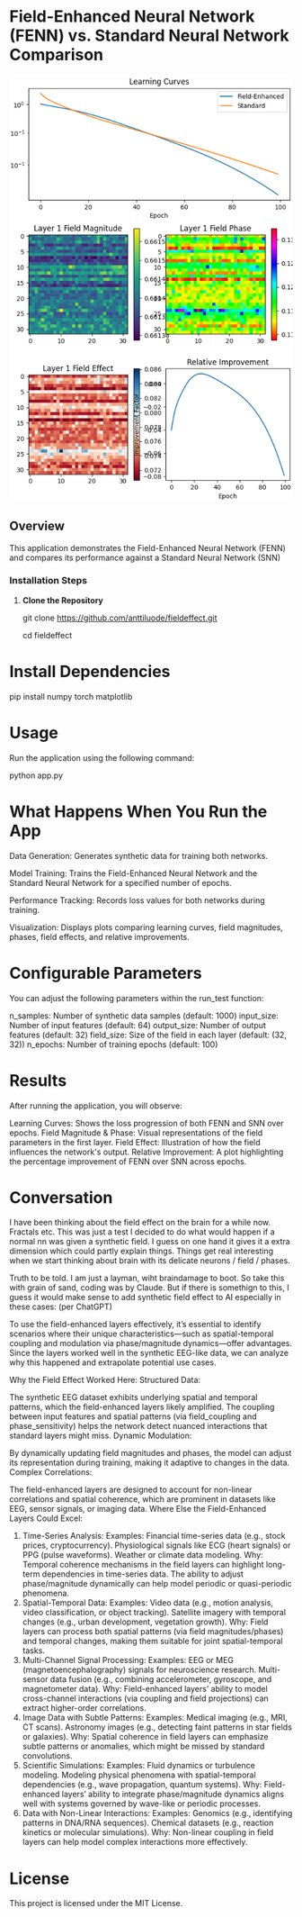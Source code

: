 # Field-Enhanced Neural Network (FENN) vs. Standard Neural Network Comparison

![Results](results.png)

## Overview

This application demonstrates the Field-Enhanced Neural Network (FENN) and compares its performance against a Standard Neural Network (SNN)

### Installation Steps

1. **Clone the Repository**

   git clone https://github.com/anttiluode/fieldeffect.git

   cd fieldeffect
   
# Install Dependencies

pip install numpy torch matplotlib

# Usage

Run the application using the following command:

python app.py

# What Happens When You Run the App

Data Generation: Generates synthetic data for training both networks.

Model Training: Trains the Field-Enhanced Neural Network and the Standard Neural Network for a specified number of epochs.

Performance Tracking: Records loss values for both networks during training.

Visualization: Displays plots comparing learning curves, field magnitudes, phases, field effects, and relative improvements.

# Configurable Parameters

You can adjust the following parameters within the run_test function:

n_samples: Number of synthetic data samples (default: 1000)
input_size: Number of input features (default: 64)
output_size: Number of output features (default: 32)
field_size: Size of the field in each layer (default: (32, 32))
n_epochs: Number of training epochs (default: 100)

# Results

After running the application, you will observe:

Learning Curves: Shows the loss progression of both FENN and SNN over epochs.
Field Magnitude & Phase: Visual representations of the field parameters in the first layer.
Field Effect: Illustration of how the field influences the network's output.
Relative Improvement: A plot highlighting the percentage improvement of FENN over SNN across epochs.

# Conversation

I have been thinking about the field effect on the brain for a while now. Fractals etc. This was just a test 
I decided to do what would happen if a normal nn was given a synthetic field. I guess on one hand it gives it 
a extra dimension which could partly explain things. Things get real interesting when we start thinking about 
brain with its delicate neurons / field / phases.

Truth to be told. I am just a layman, wiht braindamage to boot. So take this with grain of sand, coding was 
by Claude. But if there is somethign to this, I guess it would make sense to add synthetic field effect to AI
especially in these cases: (per ChatGPT)

To use the field-enhanced layers effectively, it’s essential to identify scenarios where their unique characteristics—such as spatial-temporal coupling and modulation via phase/magnitude dynamics—offer advantages. Since the layers worked well in the synthetic EEG-like data, we can analyze why this happened and extrapolate potential use cases.

Why the Field Effect Worked Here:
Structured Data:

The synthetic EEG dataset exhibits underlying spatial and temporal patterns, which the field-enhanced layers likely amplified.
The coupling between input features and spatial patterns (via field_coupling and phase_sensitivity) helps the network detect nuanced interactions that standard layers might miss.
Dynamic Modulation:

By dynamically updating field magnitudes and phases, the model can adjust its representation during training, making it adaptive to changes in the data.
Complex Correlations:

The field-enhanced layers are designed to account for non-linear correlations and spatial coherence, which are prominent in datasets like EEG, sensor signals, or imaging data.
Where Else the Field-Enhanced Layers Could Excel:
1. Time-Series Analysis:
Examples:
Financial time-series data (e.g., stock prices, cryptocurrency).
Physiological signals like ECG (heart signals) or PPG (pulse waveforms).
Weather or climate data modeling.
Why:
Temporal coherence mechanisms in the field layers can highlight long-term dependencies in time-series data.
The ability to adjust phase/magnitude dynamically can help model periodic or quasi-periodic phenomena.
2. Spatial-Temporal Data:
Examples:
Video data (e.g., motion analysis, video classification, or object tracking).
Satellite imagery with temporal changes (e.g., urban development, vegetation growth).
Why:
Field layers can process both spatial patterns (via field magnitudes/phases) and temporal changes, making them suitable for joint spatial-temporal tasks.
3. Multi-Channel Signal Processing:
Examples:
EEG or MEG (magnetoencephalography) signals for neuroscience research.
Multi-sensor data fusion (e.g., combining accelerometer, gyroscope, and magnetometer data).
Why:
Field-enhanced layers’ ability to model cross-channel interactions (via coupling and field projections) can extract higher-order correlations.
4. Image Data with Subtle Patterns:
Examples:
Medical imaging (e.g., MRI, CT scans).
Astronomy images (e.g., detecting faint patterns in star fields or galaxies).
Why:
Spatial coherence in field layers can emphasize subtle patterns or anomalies, which might be missed by standard convolutions.
5. Scientific Simulations:
Examples:
Fluid dynamics or turbulence modeling.
Modeling physical phenomena with spatial-temporal dependencies (e.g., wave propagation, quantum systems).
Why:
Field-enhanced layers’ ability to integrate phase/magnitude dynamics aligns well with systems governed by wave-like or periodic processes.
6. Data with Non-Linear Interactions:
Examples:
Genomics (e.g., identifying patterns in DNA/RNA sequences).
Chemical datasets (e.g., reaction kinetics or molecular simulations).
Why:
Non-linear coupling in field layers can help model complex interactions more effectively.




# License

This project is licensed under the MIT License.
